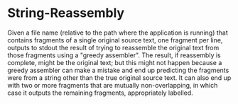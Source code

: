 # String-Reassembly
Given a file name (relative to the path where the application is running) that contains fragments of a single original source text, one fragment per line, outputs to stdout the result of trying to reassemble the original text from those fragments using a "greedy assembler". The result, if reassembly is complete, might be the original text; but this might not happen because a greedy assembler can make a mistake and end up predicting the fragments were from a string other than the true original source text. It can also end up with two or more fragments that are mutually non-overlapping, in which case it outputs the remaining fragments, appropriately labelled.
